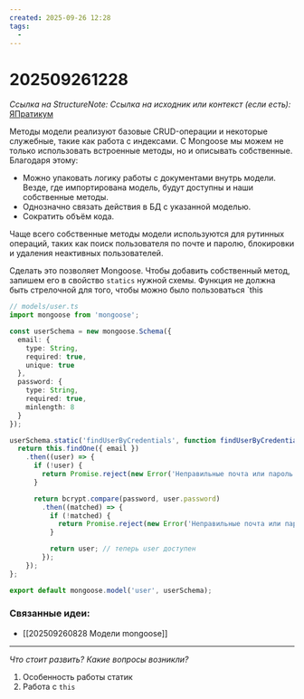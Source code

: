 ```yaml
---
created: 2025-09-26 12:28
tags:
  -
---
```

# 202509261228
*Ссылка на StructureNote:*
*Ссылка на исходник или контекст (если есть):* [ЯПратикум](https://practicum.yandex.ru/learn/backend-nodejs/courses/16b47298-e20d-4fde-9619-1ab305039a00/sprints/564238/topics/a4928f0d-5f69-4053-bea3-fa90d3a2a89f/lessons/439af0bf-e5a0-40f7-ab37-83313c9ea723/)

Методы модели реализуют базовые CRUD-операции и некоторые служебные, такие как работа с индексами. С Mongoose мы можем не только использовать встроенные методы, но и описывать собственные. Благодаря этому:

- Можно упаковать логику работы с документами внутрь модели. Везде, где импортирована модель, будут доступны и наши собственные методы.
- Однозначно связать действия в БД с указанной моделью.
- Сократить объём кода.

Чаще всего собственные методы модели используются для рутинных операций, таких как поиск пользователя по почте и паролю, блокировки и удаления неактивных пользователей.

Сделать это позволяет Mongoose. Чтобы добавить собственный метод, запишем его в свойство `statics` нужной схемы. Функция не должна быть стрелочной для того, чтобы можно было пользоваться  `this

```ts
// models/user.ts
import mongoose from 'mongoose';

const userSchema = new mongoose.Schema({
  email: {
    type: String,
    required: true,
    unique: true
  },
  password: {
    type: String,
    required: true,
    minlength: 8
  }
});

userSchema.static('findUserByCredentials', function findUserByCredentials(email: string, password: string) {
  return this.findOne({ email })
    .then((user) => {
      if (!user) {
        return Promise.reject(new Error('Неправильные почта или пароль'));
      }

      return bcrypt.compare(password, user.password)
        .then((matched) => {
          if (!matched) {
            return Promise.reject(new Error('Неправильные почта или пароль'));
          }

          return user; // теперь user доступен
        });
    });
};

export default mongoose.model('user', userSchema);
```
### Связанные идеи:
* [[202509260828 Модели mongoose]]
---

*Что стоит развить? Какие вопросы возникли?*
1) Особенность работы статик
2) Работа с `this`